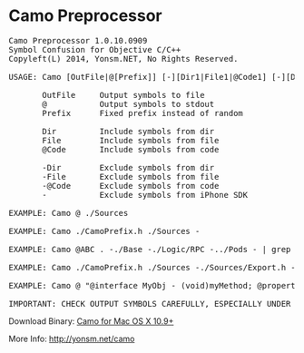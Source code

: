 
Camo Preprocessor
======
<pre>
Camo Preprocessor 1.0.10.0909
Symbol Confusion for Objective C/C++
Copyleft(L) 2014, Yonsm.NET, No Rights Reserved.

USAGE: Camo [OutFile|@[Prefix]] [-][Dir1|File1|@Code1] [-][Dir2|File2|@Code2] ...

       OutFile     Output symbols to file
       @           Output symbols to stdout
       Prefix      Fixed prefix instead of random

       Dir         Include symbols from dir
       File        Include symbols from file
       @Code       Include symbols from code

       -Dir        Exclude symbols from dir
       -File       Exclude symbols from file
       -@Code      Exclude symbols from code
       -           Exclude symbols from iPhone SDK

EXAMPLE: Camo @ ./Sources

EXAMPLE: Camo ./CamoPrefix.h ./Sources -

EXAMPLE: Camo @ABC . -./Base -./Logic/RPC -../Pods - | grep "IMPL"

EXAMPLE: Camo ./CamoPrefix.h ./Sources -./Sources/Export.h -./Pods -

EXAMPLE: Camo @ "@interface MyObj - (void)myMethod; @property BOOL myProp; @end"

IMPORTANT: CHECK OUTPUT SYMBOLS CAREFULLY, ESPECIALLY UNDER COMPLEX CIRCUMSTANC
</pre>

Download Binary: [Camo for Mac OS X 10.9+](https://raw.githubusercontent.com/Yonsm/Camo/master/Release/Camo)

More Info: <http://yonsm.net/camo>
